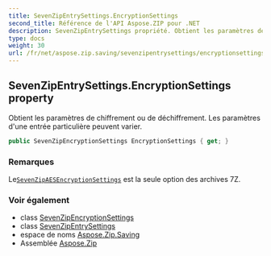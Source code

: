 ```yaml
---
title: SevenZipEntrySettings.EncryptionSettings
second_title: Référence de l'API Aspose.ZIP pour .NET
description: SevenZipEntrySettings propriété. Obtient les paramètres de chiffrement ou de déchiffrement. Les paramètres dune entrée particulière peuvent varier.
type: docs
weight: 30
url: /fr/net/aspose.zip.saving/sevenzipentrysettings/encryptionsettings/
---
```

## SevenZipEntrySettings.EncryptionSettings property

Obtient les paramètres de chiffrement ou de déchiffrement. Les paramètres d'une entrée particulière peuvent varier.

```csharp
public SevenZipEncryptionSettings EncryptionSettings { get; }
```

### Remarques

Le[`SevenZipAESEncryptionSettings`](../../sevenzipaesencryptionsettings/) est la seule option des archives 7Z.

### Voir également

* class [SevenZipEncryptionSettings](../../sevenzipencryptionsettings/)
* class [SevenZipEntrySettings](../)
* espace de noms [Aspose.Zip.Saving](../../sevenzipentrysettings/)
* Assemblée [Aspose.Zip](../../../)


